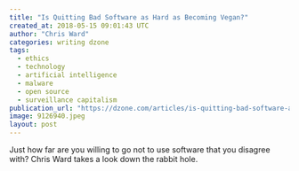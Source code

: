 ```yaml
---
title: "Is Quitting Bad Software as Hard as Becoming Vegan?"
created_at: 2018-05-15 09:01:43 UTC
author: "Chris Ward"
categories: writing dzone
tags:
  - ethics
  - technology
  - artificial intelligence
  - malware
  - open source
  - surveillance capitalism
publication_url: "https://dzone.com/articles/is-quitting-bad-software-as-hard-as-becoming-vegan"
image: 9126940.jpeg
layout: post
---
```

Just how far are you willing to go not to use software that you disagree with? Chris Ward takes a look down the rabbit hole.

